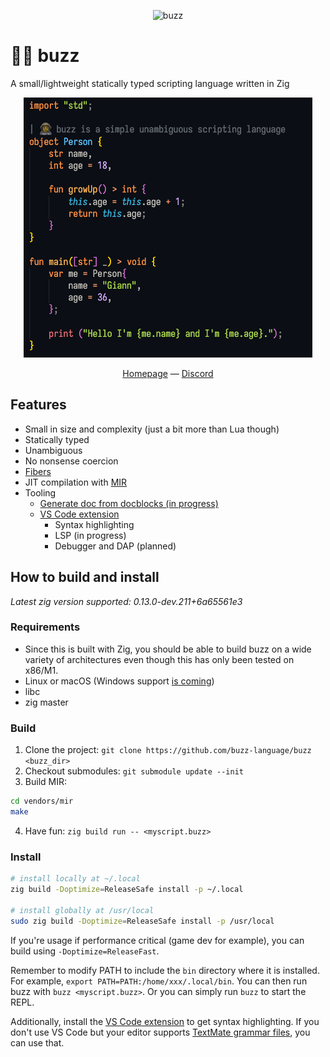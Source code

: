 <p align="center">
    <img src="https://github.com/buzz-language/buzz/raw/main/logo.png" alt="buzz" width="204" height="204">
</p>

# 👨‍🚀 buzz

A small/lightweight statically typed scripting language written in Zig

<p align="center">
    <img src="https://github.com/buzz-language/buzz/raw/main/example.png" alt="buzz code example">
</p>

<p align="center">
    <a href="https://buzz-lang.dev">Homepage</a> — <a href="https://discord.gg/VnMdNSdpNV">Discord</a>
</p>

## Features

- Small in size and complexity (just a bit more than Lua though)
- Statically typed
- Unambiguous
- No nonsense coercion
- [Fibers](#fibers)
- JIT compilation with [MIR](https://github.com/vnmakarov/mir)
- Tooling
    - [Generate doc from docblocks (in progress)](https://github.com/buzz-language/buzz/blob/main/doc/index.md)
    - [VS Code extension](https://marketplace.visualstudio.com/items?itemName=giann.buzz)
        - Syntax highlighting
        - LSP (in progress)
        - Debugger and DAP (planned)

## How to build and install

_Latest zig version supported: 0.13.0-dev.211+6a65561e3_

### Requirements
- Since this is built with Zig, you should be able to build buzz on a wide variety of architectures even though this has only been tested on x86/M1.
- Linux or macOS (Windows support [is coming](https://github.com/buzz-language/buzz/issues/74))
- libc
- zig master

### Build
1. Clone the project: `git clone https://github.com/buzz-language/buzz <buzz_dir>`
2. Checkout submodules: `git submodule update --init`
3. Build MIR:
```bash
cd vendors/mir
make
```
4. Have fun: `zig build run -- <myscript.buzz>`

### Install

```bash
# install locally at ~/.local
zig build -Doptimize=ReleaseSafe install -p ~/.local

# install globally at /usr/local
sudo zig build -Doptimize=ReleaseSafe install -p /usr/local
```

If you're usage if performance critical (game dev for example), you can build using `-Doptimize=ReleaseFast`.

Remember to modify PATH to include the `bin` directory where it is installed. For example, `export PATH=PATH:/home/xxx/.local/bin`. You can then run buzz with `buzz <myscript.buzz>`. Or you can simply run `buzz` to start the REPL.

Additionally, install the [VS Code extension](https://marketplace.visualstudio.com/items?itemName=giann.buzz) to get syntax highlighting. If you don't use VS Code but your editor supports [TextMate grammar files](https://github.com/buzz-language/code/blob/main/syntaxes/buzz.tmLanguage.json), you can use that.
